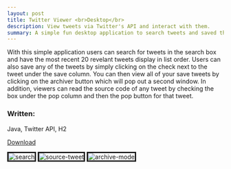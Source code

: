 ```yaml
---
layout: post
title: Twitter Viewer <br>Desktop</br>
description: View tweets via Twitter's API and interact with them.
summary: A simple fun desktop application to search tweets and saved them.
---
```

<style>
    h1{
        color: skyblue;
    }
</style>
With this simple application users can search for tweets in the search box and have the most recent 20 revelant tweets display in list order. Users can also save any of the tweets by simply clicking on the check next to the tweet under the save column. You can then view all of your save tweets by clicking on the archiver button which will pop out a second window. In addition, viewers can read the source code of any tweet by checking the box under the pop column and then the pop button for that tweet.

<h3>Written:</h3> Java, Twitter API, H2

<a href="https://github.com/Michaelamay/TwitterViewer/raw/master/dist/TweetViewer.jar">Download</a>

<img src="https://i.ibb.co/XY2y5V6/search.png" alt="search" border="3">
<img src="https://i.ibb.co/D9frf9H/source-tweet.png" alt="source-tweet" border="3">
<img src="https://i.ibb.co/r7Tzhqw/archive-mode.png" alt="archive-mode" border="3">








